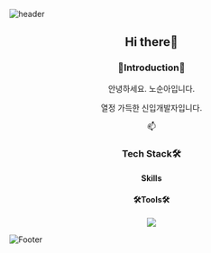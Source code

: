 <!--
**SoonAh-Noh/SoonAh-Noh** is a ✨ _special_ ✨ repository because its `README.md` (this file) appears on your GitHub profile.

Here are some ideas to get you started:

- 🔭 I’m currently working on ...
- 🌱 I’m currently learning ...
- 👯 I’m looking to collaborate on ...
- 🤔 I’m looking for help with ...
- 💬 Ask me about ...
- 📫 How to reach me: ...
- 😄 Pronouns: ...
- ⚡ Fun fact: ...
-->


![header](https://capsule-render.vercel.app/api?type=Slice&reversal=true&color=timeAuto&height=300&section=header&text=SoonAh-Noh&animation=fadeIn&fontSize=90&rotate=-20)

<div align=center>
  <h2>Hi there👋</h2>

  <h3>🙌Introduction🙌</h3>
    <p>안녕하세요. 노순아입니다.</p>
    <p>열정 가득한 신입개발자입니다.</p>
    <p>📫 
  <h3>Tech Stack🛠️</h3>
  <h4>Skills</h4>
  <h4>🛠️Tools🛠️</h4>
  <img src="https://img.shields.io/badge/javascript.svg-#F7DF1E?style=flat-square&logo=JavaScript&logoColor=#F7DF1E"/>

</div>


![Footer](https://capsule-render.vercel.app/api?type=Slice&color=timeAuto&height=300&section=footer)

